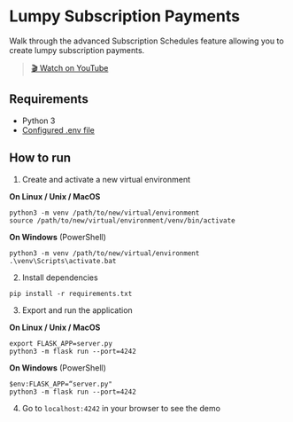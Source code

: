 # Lumpy Subscription Payments

Walk through the advanced Subscription
Schedules feature allowing you to
create lumpy subscription payments.

> [🎬 Watch on YouTube](https://youtu.be/NA19ikfx2qQ)

## Requirements
* Python 3
* [Configured .env file](../README.md)


## How to run

1. Create and activate a new virtual environment

**On Linux / Unix / MacOS**

```
python3 -m venv /path/to/new/virtual/environment
source /path/to/new/virtual/environment/venv/bin/activate
```

**On Windows** (PowerShell)

```
python3 -m venv /path/to/new/virtual/environment
.\venv\Scripts\activate.bat
```

2. Install dependencies

```
pip install -r requirements.txt
```

3. Export and run the application

**On Linux / Unix / MacOS**

```
export FLASK_APP=server.py
python3 -m flask run --port=4242
```

**On Windows** (PowerShell)

```
$env:FLASK_APP=“server.py"
python3 -m flask run --port=4242
```

4. Go to `localhost:4242` in your browser to see the demo
